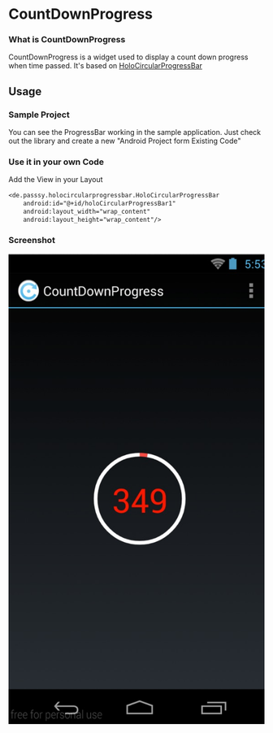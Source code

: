# CountDownProgress

### What is CountDownProgress

CountDownProgress is a widget used to display a count down progress when time passed. It's based on  [HoloCircularProgressBar](https://github.com/passsy/android-HoloCircularProgressBar)

## Usage

### Sample Project

You can see the ProgressBar working in the sample application. Just check out the library and create a new "Android Project form Existing Code"

### Use it in your own Code

Add the View in your Layout

    <de.passsy.holocircularprogressbar.HoloCircularProgressBar
        android:id="@+id/holoCircularProgressBar1"
        android:layout_width="wrap_content"
        android:layout_height="wrap_content"/>
  
### Screenshot

![](./raw/countdown.png)
